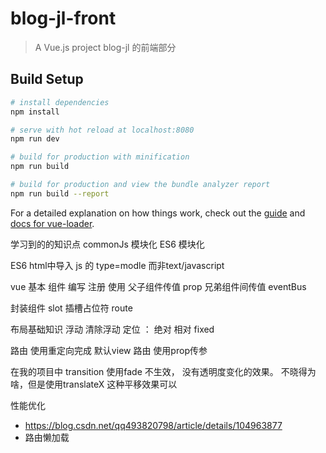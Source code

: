 # blog-jl-front

> A Vue.js project
> blog-jl 的前端部分

## Build Setup

``` bash
# install dependencies
npm install

# serve with hot reload at localhost:8080
npm run dev

# build for production with minification
npm run build

# build for production and view the bundle analyzer report
npm run build --report
```

For a detailed explanation on how things work, check out the [guide](http://vuejs-templates.github.io/webpack/)
and [docs for vue-loader](http://vuejs.github.io/vue-loader).

学习到的的知识点 commonJs 模块化 ES6 模块化

ES6 html中导入 js 的 type=modle 而非text/javascript

vue 基本 组件 编写 注册 使用 父子组件传值 prop 兄弟组件间传值 eventBus

封装组件 slot 插槽占位符 route

布局基础知识 浮动 清除浮动 定位 ： 绝对 相对 fixed

路由 使用重定向完成 默认view
路由 使用prop传参


在我的项目中 transition 使用fade 不生效， 没有透明度变化的效果。 不晓得为啥，但是使用translateX 这种平移效果可以


性能优化
- https://blog.csdn.net/qq493820798/article/details/104963877
- 路由懒加载
